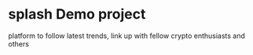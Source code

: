 # splash Demo project 
platform to follow latest trends, link up with fellow crypto enthusiasts and others  
